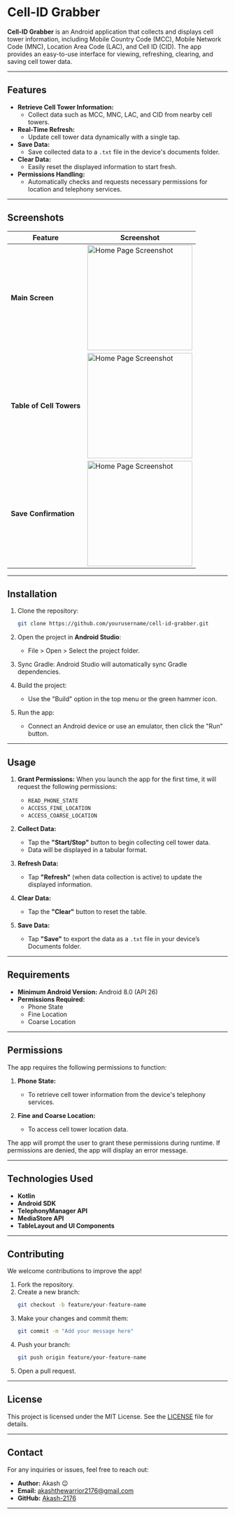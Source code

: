 # Cell-ID Grabber

**Cell-ID Grabber** is an Android application that collects and displays cell tower information, including Mobile Country Code (MCC), Mobile Network Code (MNC), Location Area Code (LAC), and Cell ID (CID). The app provides an easy-to-use interface for viewing, refreshing, clearing, and saving cell tower data.

---

## Features

- **Retrieve Cell Tower Information:**
  - Collect data such as MCC, MNC, LAC, and CID from nearby cell towers.
- **Real-Time Refresh:**
  - Update cell tower data dynamically with a single tap.
- **Save Data:**
  - Save collected data to a `.txt` file in the device's documents folder.
- **Clear Data:**
  - Easily reset the displayed information to start fresh.
- **Permissions Handling:**
  - Automatically checks and requests necessary permissions for location and telephony services.

---

## Screenshots

| Feature                  | Screenshot |
|--------------------------|------------|
| **Main Screen**          |<img src="Home-Screen.jpeg" alt="Home Page Screenshot" width="240">|
| **Table of Cell Towers** |<img src="Tower-List-Screen.jpeg" alt="Home Page Screenshot" width="240">|
| **Save Confirmation**    |<img src="Save-Conformation.jpeg" alt="Home Page Screenshot" width="240">|

---

## Installation

1. Clone the repository:
   ```bash
   git clone https://github.com/yourusername/cell-id-grabber.git
   ```

2. Open the project in **Android Studio**:
   - File > Open > Select the project folder.

3. Sync Gradle:
   Android Studio will automatically sync Gradle dependencies.

4. Build the project:
   - Use the "Build" option in the top menu or the green hammer icon.

5. Run the app:
   - Connect an Android device or use an emulator, then click the "Run" button.

---

## Usage

1. **Grant Permissions:**
   When you launch the app for the first time, it will request the following permissions:
   - `READ_PHONE_STATE`
   - `ACCESS_FINE_LOCATION`
   - `ACCESS_COARSE_LOCATION`

2. **Collect Data:**
   - Tap the **"Start/Stop"** button to begin collecting cell tower data.
   - Data will be displayed in a tabular format.

3. **Refresh Data:**
   - Tap **"Refresh"** (when data collection is active) to update the displayed information.

4. **Clear Data:**
   - Tap the **"Clear"** button to reset the table.

5. **Save Data:**
   - Tap **"Save"** to export the data as a `.txt` file in your device’s Documents folder.

---

## Requirements

- **Minimum Android Version:** Android 8.0 (API 26)
- **Permissions Required:**
  - Phone State
  - Fine Location
  - Coarse Location

---

## Permissions

The app requires the following permissions to function:

1. **Phone State:**
   - To retrieve cell tower information from the device's telephony services.

2. **Fine and Coarse Location:**
   - To access cell tower location data.

The app will prompt the user to grant these permissions during runtime. If permissions are denied, the app will display an error message.

---

## Technologies Used

- **Kotlin**
- **Android SDK**
- **TelephonyManager API**
- **MediaStore API**
- **TableLayout and UI Components**

---

## Contributing

We welcome contributions to improve the app!

1. Fork the repository.
2. Create a new branch:
   ```bash
   git checkout -b feature/your-feature-name
   ```
3. Make your changes and commit them:
   ```bash
   git commit -m "Add your message here"
   ```
4. Push your branch:
   ```bash
   git push origin feature/your-feature-name
   ```
5. Open a pull request.

---

## License

This project is licensed under the MIT License. See the [LICENSE](LICENSE.txt) file for details.

---

## Contact

For any inquiries or issues, feel free to reach out:
- **Author:** Akash 😉
- **Email:** akashthewarrior2176@gmail.com
- **GitHub:** [Akash-2176](https://github.com/Akash-2176)

---
